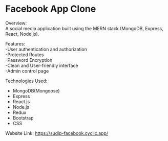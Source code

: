 <h1>Facebook App Clone </h1>
Overview:<br>
A social media application built using the MERN stack (MongoDB, Express, React, Node.js).

Features:<br/>
-User authentication and authorization<br/>
-Protected Routes<br/>
-Password Encryption<br/>
-Clean and User-friendly interface<br/>
-Admin control page<br/>


Technologies Used:<br>
- MongoDB(Mongoose)<br>
- Express<br>
- React.js<br>
- Node.js<br>
- Redux<br>
- Bootstrap<br>
- CSS<br>


Website Link: https://sudip-facebook.cyclic.app/
